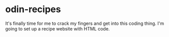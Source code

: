 # odin-recipes
It's finally time for me to crack my fingers and get into this coding thing. I'm going to set up a recipe website with HTML code.